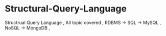 # Structural-Query-Language
Structrual Query Language ,
All topic covered ,
RDBMS -> SQL -> MySQL ,
NoSQL -> MongoDB ,
